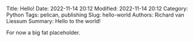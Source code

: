Title: Hello!
Date: 2022-11-14 20:12
Modified: 2022-11-14 20:12
Category: Python
Tags: pelican, publishing
Slug: hello-world
Authors: Richard van Liessum
Summary: Hello to the world!

For now a big fat placeholder.